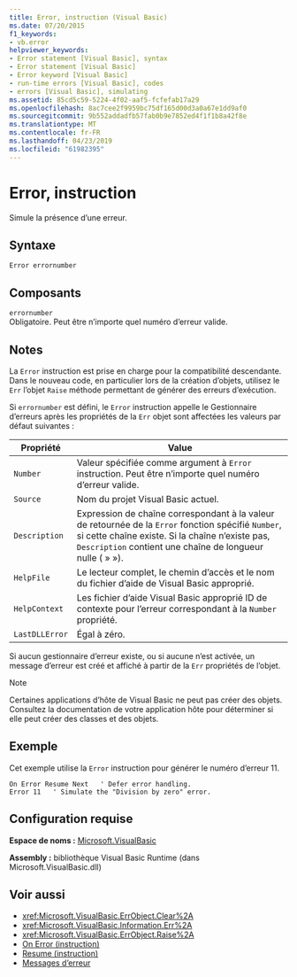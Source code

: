```yaml
---
title: Error, instruction (Visual Basic)
ms.date: 07/20/2015
f1_keywords:
- vb.error
helpviewer_keywords:
- Error statement [Visual Basic], syntax
- Error statement [Visual Basic]
- Error keyword [Visual Basic]
- run-time errors [Visual Basic], codes
- errors [Visual Basic], simulating
ms.assetid: 85cd5c59-5224-4f02-aaf5-fcfefab17a29
ms.openlocfilehash: 8ac7cee2f9959bc75df165d00d3a0a67e1dd9af0
ms.sourcegitcommit: 9b552addadfb57fab0b9e7852ed4f1f1b8a42f8e
ms.translationtype: MT
ms.contentlocale: fr-FR
ms.lasthandoff: 04/23/2019
ms.locfileid: "61982395"
---
```

# <a name="error-statement"></a>Error, instruction
Simule la présence d’une erreur.  
  
## <a name="syntax"></a>Syntaxe  
  
```  
Error errornumber  
```  
  
## <a name="parts"></a>Composants  
 `errornumber`  
 Obligatoire. Peut être n’importe quel numéro d’erreur valide.  
  
## <a name="remarks"></a>Notes  
 La `Error` instruction est prise en charge pour la compatibilité descendante. Dans le nouveau code, en particulier lors de la création d’objets, utilisez le `Err` l’objet `Raise` méthode permettant de générer des erreurs d’exécution.  
  
 Si `errornumber` est défini, le `Error` instruction appelle le Gestionnaire d’erreurs après les propriétés de la `Err` objet sont affectées les valeurs par défaut suivantes :  
  
|Propriété|Value|  
|--------------|-----------|  
|`Number`|Valeur spécifiée comme argument à `Error` instruction. Peut être n’importe quel numéro d’erreur valide.|  
|`Source`|Nom du projet Visual Basic actuel.|  
|`Description`|Expression de chaîne correspondant à la valeur de retournée de la `Error` fonction spécifié `Number`, si cette chaîne existe. Si la chaîne n’existe pas, `Description` contient une chaîne de longueur nulle ( » »).|  
|`HelpFile`|Le lecteur complet, le chemin d’accès et le nom du fichier d’aide de Visual Basic approprié.|  
|`HelpContext`|Les fichier d’aide Visual Basic approprié ID de contexte pour l’erreur correspondant à la `Number` propriété.|  
|`LastDLLError`|Égal à zéro.|  
  
 Si aucun gestionnaire d’erreur existe, ou si aucune n’est activée, un message d’erreur est créé et affiché à partir de la `Err` propriétés de l’objet.  
  
> [!NOTE]
>  Certaines applications d’hôte de Visual Basic ne peut pas créer des objets. Consultez la documentation de votre application hôte pour déterminer si elle peut créer des classes et des objets.  
  
## <a name="example"></a>Exemple  
 Cet exemple utilise la `Error` instruction pour générer le numéro d’erreur 11.  
  
```  
On Error Resume Next   ' Defer error handling.  
Error 11   ' Simulate the "Division by zero" error.  
```  
  
## <a name="requirements"></a>Configuration requise  
 **Espace de noms :** [Microsoft.VisualBasic](../../../visual-basic/language-reference/runtime-library-members.md)  
  
 **Assembly :** bibliothèque Visual Basic Runtime (dans Microsoft.VisualBasic.dll)  
  
## <a name="see-also"></a>Voir aussi

- <xref:Microsoft.VisualBasic.ErrObject.Clear%2A>
- <xref:Microsoft.VisualBasic.Information.Err%2A>
- <xref:Microsoft.VisualBasic.ErrObject.Raise%2A>
- [On Error (instruction)](../../../visual-basic/language-reference/statements/on-error-statement.md)
- [Resume (instruction)](../../../visual-basic/language-reference/statements/resume-statement.md)
- [Messages d’erreur](../../../visual-basic/language-reference/error-messages/index.md)
